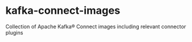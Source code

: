 # kafka-connect-images
Collection of Apache Kafka® Connect images including relevant connector plugins
